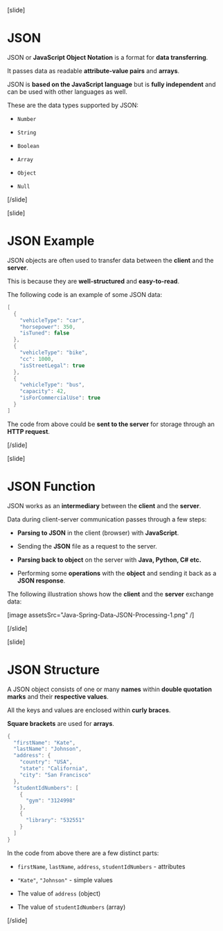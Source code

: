 [slide]

# JSON

JSON or **JavaScript Object Notation** is a format for **data transferring**.

It passes data as readable **attribute-value pairs** and **arrays**.

JSON is **based on the JavaScript language** but is **fully independent** and can be used with other languages as well.

These are the data types supported by JSON:

- `Number`

- `String`

- `Boolean`

- `Array`

- `Object`

- `Null`

[/slide]

[slide]

# JSON Example

JSON objects are often used to transfer data between the **client** and the **server**.

This is because they are **well-structured** and **easy-to-read**.

The following code is an example of some JSON data:

```java
[
  {
    "vehicleType": "car",
    "horsepower": 350,
    "isTuned": false
  },
  {
    "vehicleType": "bike",
    "cc": 1000,
    "isStreetLegal": true
  },
  {
    "vehicleType": "bus",
    "capacity": 42,
    "isForCommercialUse": true
  }
]
```

The code from above could be **sent to the server** for storage through an **HTTP request**.

[/slide]

[slide]

# JSON Function

JSON works as an **intermediary** between the **client** and the **server**.

Data during client-server communication passes through a few steps:

- **Parsing to JSON** in the client (browser) with **JavaScript**.

- Sending the **JSON** file as a request to the server.

- **Parsing back to object** on the server with **Java, Python, C# etc.**

- Performing some **operations** with the **object** and sending it back as a **JSON response**.

The following illustration shows how the **client** and the **server** exchange data:

[image assetsSrc="Java-Spring-Data-JSON-Processing-1.png" /]

[/slide]

[slide]

# JSON Structure

A JSON object consists of one or many **names** within **double quotation marks** and their **respective values**.

All the keys and values are enclosed within **curly braces**.

**Square brackets** are used for **arrays**.

```java
{
  "firstName": "Kate",
  "lastName": "Johnson",
  "address": {
    "country": "USA",
    "state": "California",
    "city": "San Francisco"
  },
  "studentIdNumbers": [
    {
      "gym": "3124998"
    },
    {
      "library": "532551"
    }
  ]
}
```

In the code from above there are a few distinct parts:

- `firstName`, `lastName`, `address`, `studentIdNumbers` - attributes

- `"Kate"`, `"Johnson"` - simple values

- The value of `address` (object)

- The value of `studentIdNumbers` (array)

[/slide]
